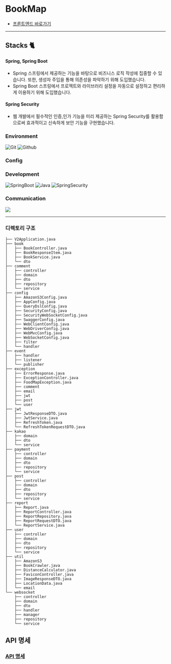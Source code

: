 # BookMap

- [프론트엔드 바로가기](https://github.com/hyukjunkim1116/Bookmap-Front-Vue3)

---

## Stacks 🐈

#### Spring, Spring Boot

- Spring
  스프링에서 제공하는 기능을 바탕으로 비즈니스 로직 작성에 집중할 수 있습니다. 또한, 생성자 주입을 통해 의존성을 파악하기 위해 도입했습니다.
- Spring Boot
  스프링에서 프로젝트와 라이브러리 설정을 자동으로 설정하고 편리하게 이용하기 위해 도입했습니다.

#### Spring Security

- 웹 개발에서 필수적인 인증,인가 기능을 미리 제공하는 Spring Security를 활용함으로써 효과적이고 신속하게 보안 기능을 구현했습니다.

### Environment
![Git](https://img.shields.io/badge/Git-F05032?style=for-the-badge&logo=Git&logoColor=white)
![Github](https://img.shields.io/badge/GitHub-181717?style=for-the-badge&logo=GitHub&logoColor=white)

### Config

### Development
![SpringBoot](https://img.shields.io/badge/SpringBoot-6DB33F?style=for-the-badge&logo=Spring&logoColor=white)
![Java](https://img.shields.io/badge/Java-ED8B00?style=for-the-badge&logo=openjdk&logoColor=white)
![SpringSecurity](https://img.shields.io/badge/Spring%20Security-6DB33F?style=for-the-badge&logo=springsecurity&logoColor=white)

### Communication
<img src="https://img.shields.io/badge/Notion-000000?style=for-the-badge&logo=Notion&logoColor=white">

---

### 디렉토리 구조

```
├── V2Application.java
├── book
│   ├── BookController.java
│   ├── BookResponseItem.java
│   ├── BookService.java
│   └── dto
├── comment
│   ├── controller
│   ├── domain
│   ├── dto
│   ├── repository
│   └── service
├── config
│   ├── AmazonS3Config.java
│   ├── AppConfig.java
│   ├── QueryDslConfig.java
│   ├── SecurityConfig.java
│   ├── SecurityWebSocketConfig.java
│   ├── SwaggerConfig.java
│   ├── WebClientConfig.java
│   ├── WebDriverConfig.java
│   ├── WebMvcConfig.java
│   ├── WebSocketConfig.java
│   ├── filter
│   └── handler
├── event
│   ├── handler
│   ├── listener
│   └── publisher
├── exception
│   ├── ErrorResponse.java
│   ├── ExceptionController.java
│   ├── FoodMapException.java
│   ├── comment
│   ├── email
│   ├── jwt
│   ├── post
│   └── user
├── jwt
│   ├── JwtResponseDTO.java
│   ├── JwtService.java
│   ├── RefreshToken.java
│   └── RefreshTokenRequestDTO.java
├── kakao
│   ├── domain
│   ├── dto
│   └── service
├── payment
│   ├── controller
│   ├── domain
│   ├── dto
│   ├── repository
│   └── service
├── post
│   ├── controller
│   ├── domain
│   ├── dto
│   ├── repository
│   └── service
├── report
│   ├── Report.java
│   ├── ReportController.java
│   ├── ReportRepository.java
│   ├── ReportRequestDTO.java
│   └── ReportService.java
├── user
│   ├── controller
│   ├── domain
│   ├── dto
│   ├── repository
│   └── service
├── util
│   ├── AmazonS3
│   ├── BookCrawler.java
│   ├── DistanceCalculator.java
│   ├── FaviconController.java
│   ├── ImageResponseDTO.java
│   ├── LocationData.java
│   └── email
└── websocket
    ├── controller
    ├── domain
    ├── dto
    ├── handler
    ├── manager
    ├── repository
    └── service
```

## API 명세

### [API 명세](https://denim-knot-470.notion.site/ef06589a8f5e49529645cff63419abc0?v=4a2368990f7043059aa5be52b6abb633&pvs=4)
